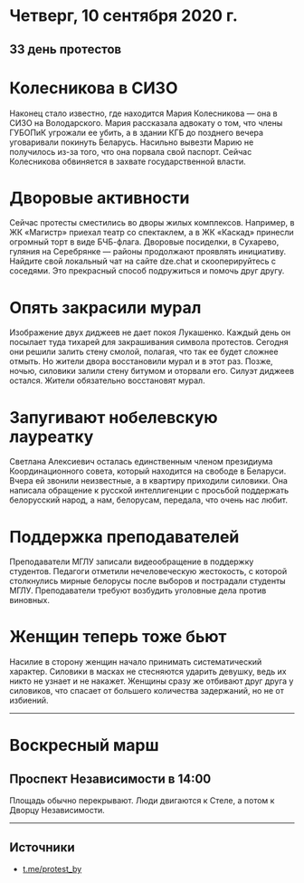 # Четверг, 10 сентября 2020 г.
## 33 день протестов

# Колесникова в СИЗО

Наконец стало известно, где находится Мария Колесникова — она в СИЗО на Володарского. Мария рассказала адвокату о том, что члены ГУБОПиК угрожали ее убить, а в здании КГБ до позднего вечера уговаривали покинуть Беларусь. Насильно вывезти Марию не получилось из-за того, что она порвала свой паспорт. Сейчас Колесникова обвиняется в захвате государственной власти.

# Дворовые активности

Сейчас протесты сместились во дворы жилых комплексов. Например, в ЖК «Магистр» приехал театр со спектаклем, а в ЖК «Каскад» принесли огромный торт в виде БЧБ-флага. Дворовые посиделки, в Сухарево, гуляния на Серебрянке — районы продолжают проявлять инициативу. Найдите свой локальный чат на сайте dze.chat и скооперируйтесь с соседями. Это прекрасный способ подружиться и помочь друг другу.

# Опять закрасили мурал

Изображение двух диджеев не дает покоя Лукашенко. Каждый день он посылает туда тихарей для закрашивания символа протестов. Сегодня они решили залить стену смолой, полагая, что так ее будет сложнее отмыть. Но жители двора восстановили мурал и в этот раз. Позже, ночью, силовики залили стену битумом и оторвали его. Силуэт диджеев остался. Жители обязательно восстановят мурал.

# Запугивают нобелевскую лауреатку

Светлана Алексиевич осталась единственным членом президиума Координационного совета, который находится на свободе в Беларуси. Вчера ей звонили неизвестные, а в квартиру приходили силовики. Она написала обращение к русской интеллигенции с просьбой поддержать белорусский народ, а нам, белорусам, передала, что очень нас любит.

# Поддержка преподавателей

Преподаватели МГЛУ записали видеообращение в поддержку студентов. Педагоги отметили нечеловеческую жестокость, с которой столкнулись мирные белорусы после выборов и пострадали студенты МГЛУ. Преподаватели требуют возбудить уголовные дела против виновных.

# Женщин теперь тоже бьют

Насилие в сторону женщин начало принимать систематический характер. Силовики в масках не стесняются ударить девушку, ведь их никто не узнает и не накажет. Женщины сразу же отбивают друг друга у силовиков, что спасает от большего количества задержаний, но не от избиений. 

---

# Воскресный марш

## Проспект Независимости в 14:00

Площадь обычно перекрывают. Люди двигаются к Стеле, а потом к Дворцу Независимости.

---

## Источники 

- [t.me/protest\_by](https://t.me/protest_by)
